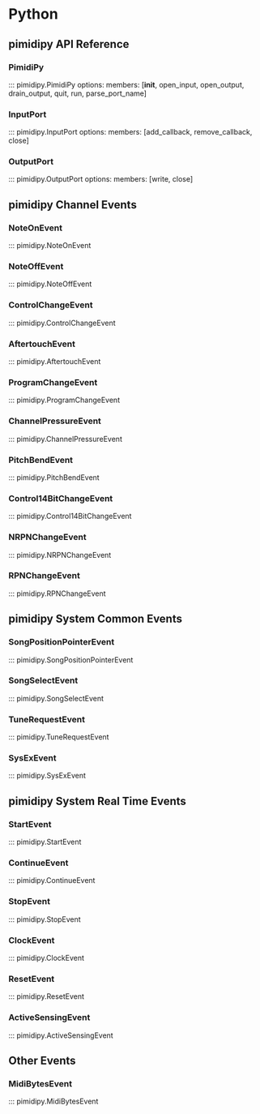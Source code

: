 # Python

## pimidipy API Reference

### PimidiPy

::: pimidipy.PimidiPy
	options:
		members: [__init__, open_input, open_output, drain_output, quit, run, parse_port_name]

### InputPort

::: pimidipy.InputPort
	options:
		members: [add_callback, remove_callback, close]

### OutputPort

::: pimidipy.OutputPort
	options:
		members: [write, close]

## pimidipy Channel Events

### NoteOnEvent

::: pimidipy.NoteOnEvent

### NoteOffEvent

::: pimidipy.NoteOffEvent

### ControlChangeEvent

::: pimidipy.ControlChangeEvent

### AftertouchEvent

::: pimidipy.AftertouchEvent

### ProgramChangeEvent

::: pimidipy.ProgramChangeEvent

### ChannelPressureEvent

::: pimidipy.ChannelPressureEvent

### PitchBendEvent

::: pimidipy.PitchBendEvent

### Control14BitChangeEvent

::: pimidipy.Control14BitChangeEvent

### NRPNChangeEvent

::: pimidipy.NRPNChangeEvent

### RPNChangeEvent

::: pimidipy.RPNChangeEvent

## pimidipy System Common Events

### SongPositionPointerEvent

::: pimidipy.SongPositionPointerEvent

### SongSelectEvent

::: pimidipy.SongSelectEvent

### TuneRequestEvent

::: pimidipy.TuneRequestEvent

### SysExEvent

::: pimidipy.SysExEvent

## pimidipy System Real Time Events

### StartEvent

::: pimidipy.StartEvent

### ContinueEvent

::: pimidipy.ContinueEvent

### StopEvent

::: pimidipy.StopEvent

### ClockEvent

::: pimidipy.ClockEvent

### ResetEvent

::: pimidipy.ResetEvent

### ActiveSensingEvent

::: pimidipy.ActiveSensingEvent

## Other Events

### MidiBytesEvent

::: pimidipy.MidiBytesEvent
